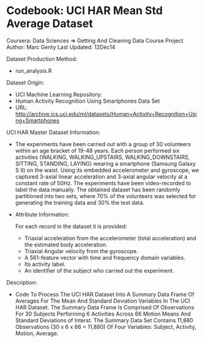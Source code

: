 Codebook: UCI HAR Mean Std Average Dataset
==========================================

Coursera:     Data Sciences => Getting And Cleaning Data Course Project
Author:       Marc Genty
Last Updated: 12Dec14

Dataset Production Method: 

- run_analysis.R

Dataset Origin:

- UCI Machine Learning Repository:
- Human Activity Recognition Using Smartphones Data Set
- URL: http://archive.ics.uci.edu/ml/datasets/Human+Activity+Recognition+Using+Smartphones 

UCI HAR Master Dataset Information:

- The experiments have been carried out with a group of 30 volunteers 
  within an age bracket of 19-48 years. Each person performed six 
  activities (WALKING, WALKING_UPSTAIRS, WALKING_DOWNSTAIRS, SITTING, 
  STANDING, LAYING) wearing a smartphone (Samsung Galaxy S II) on the 
  waist. Using its embedded accelerometer and gyroscope, we captured 
  3-axial linear acceleration and 3-axial angular velocity at a constant 
  rate of 50Hz. The experiments have been video-recorded to label the data 
  manually. The obtained dataset has been randomly partitioned into two sets, 
  where 70% of the volunteers was selected for generating the training data 
  and 30% the test data. 

- Attribute Information:

  For each record in the dataset it is provided: 
  - Triaxial acceleration from the accelerometer (total acceleration) 
    and the estimated body acceleration. 
  - Triaxial Angular velocity from the gyroscope. 
  - A 561-feature vector with time and frequency domain variables. 
  - Its activity label. 
  - An identifier of the subject who carried out the experiment.

Description:  

- Code To Process The UCI HAR Dataset Into A Summary
  Data Frame Of Averages For The Mean And Standard
  Deviation Variables In The UCI HAR Dataset. The
  Summary Data Frame Is Comprised Of Observations
  For 30 Subjects Performing 6 Activities Across 66
  Motion Means And Standard Deviations of Interst.
              The Summary Data Set Contains 11,880 Observations
              (30 x 6 x 66 = 11,880) Of Four Variables:
              Subject, Activity, Motion, Average.

